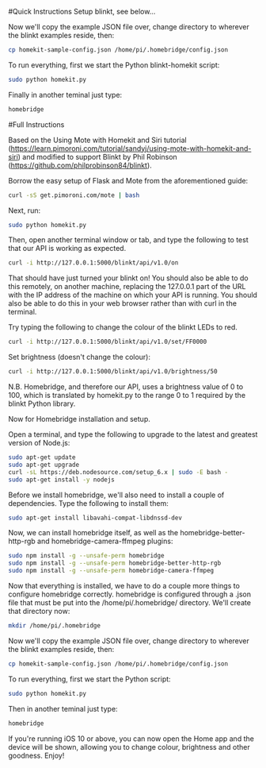 #Quick Instructions
Setup blinkt, see below...

Now we'll copy the example JSON file over, change directory to wherever the blinkt examples reside, then:
```bash
cp homekit-sample-config.json /home/pi/.homebridge/config.json
```
To run everything, first we start the Python blinkt-homekit script:
```bash
sudo python homekit.py
```
Finally in another teminal just type:
```bash
homebridge
```
#Full Instructions

Based on the Using Mote with Homekit and Siri tutorial (https://learn.pimoroni.com/tutorial/sandyj/using-mote-with-homekit-and-siri) and modified to support Blinkt by Phil Robinson (https://github.com/philprobinson84/blinkt).

Borrow the easy setup of Flask and Mote from the aforementioned guide:
```bash
curl -sS get.pimoroni.com/mote | bash
```
Next, run:
```bash
sudo python homekit.py
```
Then, open another terminal window or tab, and type the following to test that our API is working as expected.
```bash
curl -i http://127.0.0.1:5000/blinkt/api/v1.0/on
```
That should have just turned your blinkt on! You should also be able to do this remotely, on another machine, replacing the 127.0.0.1 part of the URL with the IP address of the machine on which your API is running. You should also be able to do this in your web browser rather than with curl in the terminal.

Try typing the following to change the colour of the blinkt LEDs to red.
```bash
curl -i http://127.0.0.1:5000/blinkt/api/v1.0/set/FF0000
```
Set brightness (doesn't change the colour):
```bash
curl -i http://127.0.0.1:5000/blinkt/api/v1.0/brightness/50
```
N.B. Homebridge, and therefore our API, uses a brightness value of 0 to 100, which is translated by homekit.py to the range 0 to 1 required by the blinkt Python library.

Now for Homebridge installation and setup.

Open a terminal, and type the following to upgrade to the latest and greatest version of Node.js:
```bash
sudo apt-get update
sudo apt-get upgrade
curl -sL https://deb.nodesource.com/setup_6.x | sudo -E bash -
sudo apt-get install -y nodejs
```
Before we install homebridge, we'll also need to install a couple of dependencies. Type the following to install them:
```bash
sudo apt-get install libavahi-compat-libdnssd-dev
```
Now, we can install homebridge itself, as well as the homebridge-better-http-rgb and homebridge-camera-ffmpeg plugins:
```bash
sudo npm install -g --unsafe-perm homebridge
sudo npm install -g --unsafe-perm homebridge-better-http-rgb
sudo npm install -g --unsafe-perm homebridge-camera-ffmpeg
```
Now that everything is installed, we have to do a couple more things to configure homebridge correctly. homebridge is configured through a .json file that must be put into the /home/pi/.homebridge/ directory. We'll create that directory now:
```bash
mkdir /home/pi/.homebridge
```
Now we'll copy the example JSON file over, change directory to wherever the blinkt examples reside, then:
```bash
cp homekit-sample-config.json /home/pi/.homebridge/config.json
```
To run everything, first we start the Python script:
```bash
sudo python homekit.py
```
Then in another teminal just type:
```bash
homebridge
```
If you're running iOS 10 or above, you can now open the Home app and the device will be shown, allowing you to change colour, brightness and other goodness. Enjoy!
